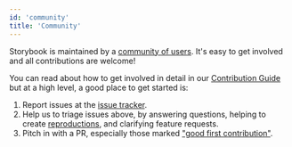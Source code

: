 ```yaml
---
id: 'community'
title: 'Community'
---
```


Storybook is maintained by a [community of users](https://github.com/storybooks/storybook/graphs/contributors). It's easy to get involved and all contributions are welcome!

You can read about how to get involved in detail in our [Contribution Guide](https://github.com/storybooks/storybook/blob/master/CONTRIBUTING.md) but at a high level, a good place to get started is:

1.  Report issues at the [issue tracker](https://github.com/storybooks/storybook/issues).
2.  Help us to triage issues above, by answering questions, helping to create [reproductions](https://github.com/storybooks/storybook/blob/master/CONTRIBUTING.md#reproductions), and clarifying feature requests.
3.  Pitch in with a PR, especially those marked ["good first contribution"](https://github.com/storybooks/storybook/labels/good%20first%20contribution).
